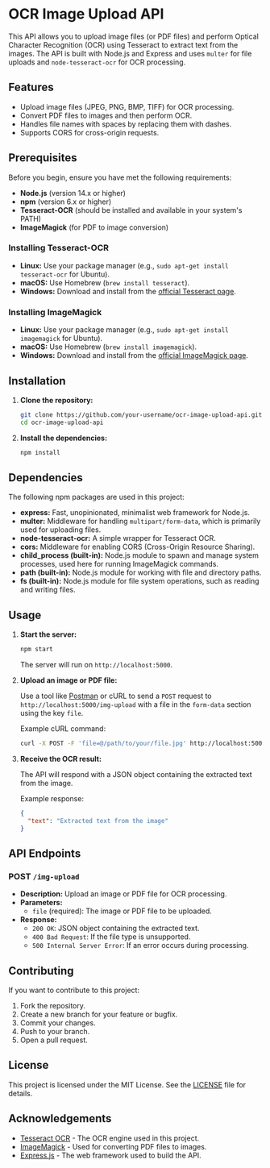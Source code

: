 # OCR Image Upload API

This API allows you to upload image files (or PDF files) and perform Optical Character Recognition (OCR) using Tesseract to extract text from the images. The API is built with Node.js and Express and uses `multer` for file uploads and `node-tesseract-ocr` for OCR processing.

## Features

- Upload image files (JPEG, PNG, BMP, TIFF) for OCR processing.
- Convert PDF files to images and then perform OCR.
- Handles file names with spaces by replacing them with dashes.
- Supports CORS for cross-origin requests.

## Prerequisites

Before you begin, ensure you have met the following requirements:

- **Node.js** (version 14.x or higher)
- **npm** (version 6.x or higher)
- **Tesseract-OCR** (should be installed and available in your system's PATH)
- **ImageMagick** (for PDF to image conversion)

### Installing Tesseract-OCR

- **Linux:** Use your package manager (e.g., `sudo apt-get install tesseract-ocr` for Ubuntu).
- **macOS:** Use Homebrew (`brew install tesseract`).
- **Windows:** Download and install from the [official Tesseract page](https://github.com/tesseract-ocr/tesseract).

### Installing ImageMagick

- **Linux:** Use your package manager (e.g., `sudo apt-get install imagemagick` for Ubuntu).
- **macOS:** Use Homebrew (`brew install imagemagick`).
- **Windows:** Download and install from the [official ImageMagick page](https://imagemagick.org/script/download.php).

## Installation

1. **Clone the repository:**

   ```bash
   git clone https://github.com/your-username/ocr-image-upload-api.git
   cd ocr-image-upload-api
   ```

2. **Install the dependencies:**

   ```bash
   npm install
   ```

## Dependencies

The following npm packages are used in this project:

- **express:** Fast, unopinionated, minimalist web framework for Node.js.
- **multer:** Middleware for handling `multipart/form-data`, which is primarily used for uploading files.
- **node-tesseract-ocr:** A simple wrapper for Tesseract OCR.
- **cors:** Middleware for enabling CORS (Cross-Origin Resource Sharing).
- **child_process (built-in):** Node.js module to spawn and manage system processes, used here for running ImageMagick commands.
- **path (built-in):** Node.js module for working with file and directory paths.
- **fs (built-in):** Node.js module for file system operations, such as reading and writing files.

## Usage

1. **Start the server:**

   ```bash
   npm start
   ```

   The server will run on `http://localhost:5000`.

2. **Upload an image or PDF file:**

   Use a tool like [Postman](https://www.postman.com/) or cURL to send a `POST` request to `http://localhost:5000/img-upload` with a file in the `form-data` section using the key `file`.

   Example cURL command:

   ```bash
   curl -X POST -F 'file=@/path/to/your/file.jpg' http://localhost:5000/img-upload
   ```

3. **Receive the OCR result:**

   The API will respond with a JSON object containing the extracted text from the image.

   Example response:

   ```json
   {
     "text": "Extracted text from the image"
   }
   ```

## API Endpoints

### POST `/img-upload`

- **Description:** Upload an image or PDF file for OCR processing.
- **Parameters:**
  - `file` (required): The image or PDF file to be uploaded.
- **Response:**
  - `200 OK`: JSON object containing the extracted text.
  - `400 Bad Request`: If the file type is unsupported.
  - `500 Internal Server Error`: If an error occurs during processing.

## Contributing

If you want to contribute to this project:

1. Fork the repository.
2. Create a new branch for your feature or bugfix.
3. Commit your changes.
4. Push to your branch.
5. Open a pull request.

## License

This project is licensed under the MIT License. See the [LICENSE](LICENSE) file for details.

## Acknowledgements

- [Tesseract OCR](https://github.com/tesseract-ocr/tesseract) - The OCR engine used in this project.
- [ImageMagick](https://imagemagick.org/) - Used for converting PDF files to images.
- [Express.js](https://expressjs.com/) - The web framework used to build the API.
